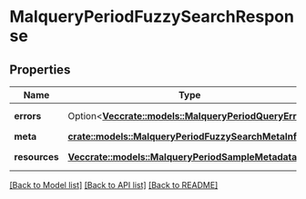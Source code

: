# MalqueryPeriodFuzzySearchResponse

## Properties

Name | Type | Description | Notes
------------ | ------------- | ------------- | -------------
**errors** | Option<[**Vec<crate::models::MalqueryPeriodQueryError>**](malquery.QueryError.md)> | Search errors | [optional]
**meta** | [**crate::models::MalqueryPeriodFuzzySearchMetaInfo**](malquery.FuzzySearchMetaInfo.md) |  |
**resources** | [**Vec<crate::models::MalqueryPeriodSampleMetadata>**](malquery.SampleMetadata.md) | Search results |

[[Back to Model list]](../README.md#documentation-for-models) [[Back to API list]](../README.md#documentation-for-api-endpoints) [[Back to README]](../README.md)

